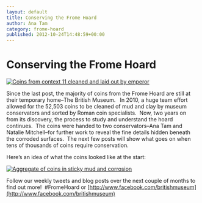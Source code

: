 ```yaml
---
layout: default
title: Conserving the Frome Hoard
author: Ana Tam
category: frome-hoard
published: 2012-10-24T14:48:59+00:00
--- 
```


Conserving the Frome Hoard
==========================

[![Coins from context 11 cleaned and laid out by emperor](http://farm5.staticflickr.com/4095/4771889550_c6df6a7c86.jpg)](http://www.flickr.com/photos/finds/4771889550/ "Coins from context 11 cleaned and laid out by emperor by portableantiquities, on Flickr")

Since the last post, the majority of coins from the Frome Hoard are still at their temporary home–The British Museum.   In 2010, a huge team effort allowed for the 52,503 coins to be cleaned of mud and clay by museum conservators and sorted by Roman coin specialists.  Now, two years on from its discovery, the process to study and understand the hoard continues.  The coins were handed to two conservators–Ana Tam and Natalie Mitchell–for further work to reveal the fine details hidden beneath the corroded surfaces.  The next few posts will show what goes on when tens of thousands of coins require conservation. 

Here’s an idea of what the coins looked like at the start:

[![Aggregate of coins in sticky mud and corrosion](http://farm5.staticflickr.com/4138/4774016474_4ba0eab0a3.jpg)](http://www.flickr.com/photos/finds/4774016474/ "Aggregate of coins in sticky mud and corrosion by portableantiquities, on Flickr")

Follow our weekly tweets and blog posts over the next couple of months to find out more!  #FromeHoard or [http://www.facebook.com/britishmuseum](http://www.facebook.com/britishmuseum)


